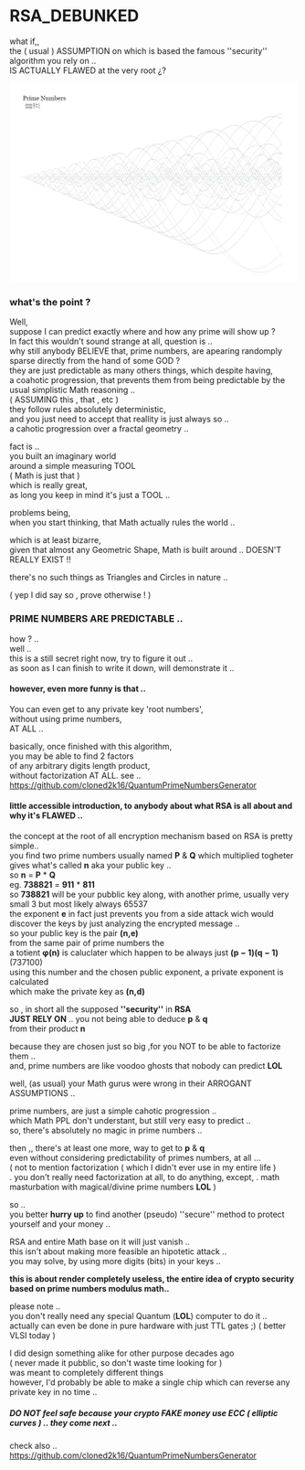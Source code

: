 # RSA_DEBUNKED
what if,,  
the ( usual ) ASSUMPTION on which is based the famous ''security'' algorithm you rely on ..  
IS ACTUALLY FLAWED at the very root ¿?

![images tells more than thowsand words ..](logo.jpg)

### what's the point ?
Well,  
suppose I can predict exactly where and how any prime will show up ?  
In fact this wouldn't sound strange at all, question is ..  
why still anybody BELIEVE  that,
prime numbers, are apearing randomply sparse directly from the hand of some GOD ?  
they are just predictable as many others things, which despite having,  
a coahotic progression, that prevents them from being predictable by the usual simplistic Math reasoning ..  
( ASSUMING this , that , etc )  
they follow rules absolutely deterministic,  
and you just need to accept that reallity is just always so ..  
a cahotic progression over a fractal geometry ..  

fact is ..  
you built an imaginary world   
around a simple measuring TOOL   
( Math is just that )   
which is really great,  
as long you keep in mind it's just a TOOL ..  

problems being,  
when you start thinking, 
that Math actually rules the world ..

which is at least bizarre,  
given that almost any Geometric Shape, Math is built around ..
DOESN'T REALLY EXIST !!

there's no such things as Triangles and Circles in nature ..

( yep I did say so , prove otherwise ! )

### PRIME NUMBERS ARE PREDICTABLE ..  

how ? ..  
well ..  
this is a still secret right now, try to figure it out ..  
as soon as I can finish to write it down, will demonstrate it ..  

#### however, even more funny is that ..  
You can even get to any private key 'root numbers',  
without using prime numbers,   
AT ALL ..  

basically, once finished with this algorithm,   
you may be able to find 2 factors   
of any arbitrary digits length product,  
without factorization AT ALL.
see .. https://github.com/cloned2k16/QuantumPrimeNumbersGenerator  


#### little accessible introduction, to anybody about what RSA is all about and why it's FLAWED ..
the concept at the root of all encryption mechanism based on RSA is pretty simple..  
you find two prime numbers usually named **P** & **Q** which multiplied togheter  
gives what's called **n** aka your public key ..  
so **n** = **P** * **Q**   
eg.  **738821** = **911** * **811**  
so **738821** will be your pubblic key along, with another prime, usually very small 3 but most likely always 65537   
the exponent **e** in fact just prevents you from a side attack wich would discover the keys by just analyzing the encrypted message ..  
so your public key is the pair **(n,e)**  
from the same pair of prime numbers the   
a totient **φ(n)** is caluclater which happen to be always just **(p − 1)(q − 1)**  (737100)  
using this number and the chosen public exponent, a private exponent is calculated   
which make the private key as **(n,d)**  

so , in short all the supposed **''security''** in **RSA**   
**JUST RELY ON** .. you not being able to deduce **p** & **q**   
from their product **n**   

because they are chosen just so big ,for you NOT to be able to factorize them ..  
and, prime numbers are like voodoo ghosts that nobody can predict **LOL**  

well, (as usual) your Math gurus were wrong in their ARROGANT ASSUMPTIONS ..    

prime numbers, are just a simple cahotic progression ..   
which Math PPL don't understant, but still very easy to predict ..  
so, there's absolutely no magic in prime numbers .. 

then ,, there's at least one more, way to get to **p** & **q**  
even without considering predictability of primes numbers, at all ...  
( not to mention factorization ( which I didn't ever use in my entire life )  
.  you don't really need factorization at all, to do anything, except,
.  math masturbation with magical/divine prime numbers **LOL** )

so ..  
you better **hurry up** to find another (pseudo) ''secure'' method to protect yourself and your money ..    

RSA and entire Math base on it  will just vanish ..  
this isn't about making more feasible an hipotetic attack ..    
you may solve, by using more digits (bits) in your keys ..  

**this is about render completely useless, the entire idea of crypto security based on prime numbers modulus math..**  

please note ..  
you don't really need any special Quantum (**LOL**) computer to do it ..   
actually can even be done in pure hardware with just TTL gates ;) ( better VLSI today )

I did design something alike for other purpose decades ago  
( never made it pubblic, so don't waste time looking for )  
was meant to completely different things  
however, I'd probably be able to make a single chip which can reverse any private key in no time ..  


##### DO NOT feel safe because your crypto FAKE money use ECC (  elliptic curves ) .. they come next ..

check also .. https://github.com/cloned2k16/QuantumPrimeNumbersGenerator

